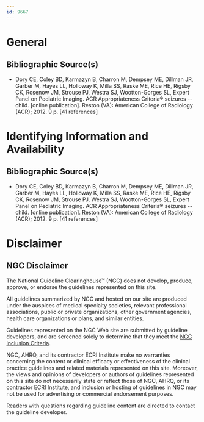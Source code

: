 ```yaml
---
id: 9667
---
```


# General

## Bibliographic Source(s)

- Dory CE, Coley BD, Karmazyn B, Charron M, Dempsey ME, Dillman JR, Garber M, Hayes LL, Holloway K, Milla SS, Raske ME, Rice HE, Rigsby CK, Rosenow JM, Strouse PJ, Westra SJ, Wootton-Gorges SL, Expert Panel on Pediatric Imaging. ACR Appropriateness Criteria® seizures -- child. [online publication]. Reston (VA): American College of Radiology (ACR); 2012. 9 p. [41 references]

# Identifying Information and Availability

## Bibliographic Source(s)

- Dory CE, Coley BD, Karmazyn B, Charron M, Dempsey ME, Dillman JR, Garber M, Hayes LL, Holloway K, Milla SS, Raske ME, Rice HE, Rigsby CK, Rosenow JM, Strouse PJ, Westra SJ, Wootton-Gorges SL, Expert Panel on Pediatric Imaging. ACR Appropriateness Criteria® seizures -- child. [online publication]. Reston (VA): American College of Radiology (ACR); 2012. 9 p. [41 references]

# Disclaimer

## NGC Disclaimer

The National Guideline Clearinghouse™ (NGC) does not develop, produce, approve, or endorse the guidelines represented on this site.

All guidelines summarized by NGC and hosted on our site are produced under the auspices of medical specialty societies, relevant professional associations, public or private organizations, other government agencies, health care organizations or plans, and similar entities.

Guidelines represented on the NGC Web site are submitted by guideline developers, and are screened solely to determine that they meet the [NGC Inclusion Criteria](/help-and-about/summaries/inclusion-criteria).

NGC, AHRQ, and its contractor ECRI Institute make no warranties concerning the content or clinical efficacy or effectiveness of the clinical practice guidelines and related materials represented on this site. Moreover, the views and opinions of developers or authors of guidelines represented on this site do not necessarily state or reflect those of NGC, AHRQ, or its contractor ECRI Institute, and inclusion or hosting of guidelines in NGC may not be used for advertising or commercial endorsement purposes.

Readers with questions regarding guideline content are directed to contact the guideline developer.

